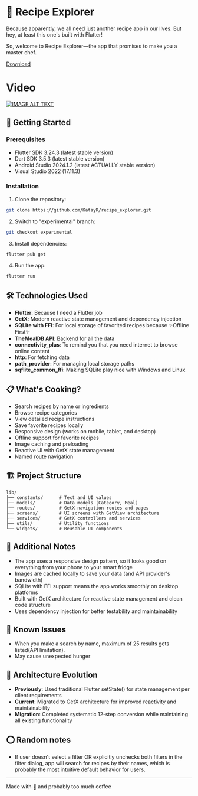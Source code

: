 # 🍳 Recipe Explorer

Because apparently, we all need just another recipe app in our lives. But hey, at least this one's built with Flutter!

So, welcome to Recipe Explorer—the app that promises to make you a master chef.

[Download](https://github.com/KatayR/recipe_explorer/releases/download/v2/app-release.apk)

# Video
[![IMAGE ALT TEXT](https://i.ytimg.com/vi/NuWcoQqPGF4/hqdefault.jpg)](https://youtu.be/NuWcoQqPGF4 "Recipe Explorer Demo")

## 🚀 Getting Started

### Prerequisites
- Flutter SDK 3.24.3 (latest stable version)
- Dart SDK 3.5.3 (latest stable version)
- Android Studio 2024.1.2 (latest ACTUALLY stable version)
- Visual Studio 2022 (17.11.3)

### Installation

1. Clone the repository:
```bash
git clone https://github.com/KatayR/recipe_explorer.git
```

2. Switch to "experimental" branch:
```bash
git checkout experimental
```

3. Install dependencies:
```bash
flutter pub get
```

4. Run the app:
```bash
flutter run
```

## 🛠️ Technologies Used

- **Flutter**: Because I need a Flutter job
- **GetX**: Modern reactive state management and dependency injection
- **SQLite with FFI**: For local storage of favorited recipes because ✨Offline First✨
- **TheMealDB API**: Backend for all the data
- **connectivity_plus**: To remind you that you need internet to browse online content
- **http**: For fetching data
- **path_provider**: For managing local storage paths
- **sqflite_common_ffi**: Making SQLite play nice with Windows and Linux

## 📋 What's Cooking?

- Search recipes by name or ingredients
- Browse recipe categories
- View detailed recipe instructions
- Save favorite recipes locally
- Responsive design (works on mobile, tablet, and desktop)
- Offline support for favorite recipes
- Image caching and preloading
- Reactive UI with GetX state management
- Named route navigation

## 🏗️ Project Structure

```
lib/
├── constants/      # Text and UI values
├── models/         # Data models (Category, Meal)
├── routes/         # GetX navigation routes and pages
├── screens/        # UI screens with GetView architecture
├── services/       # GetX controllers and services
├── utils/          # Utility functions
└── widgets/        # Reusable UI components
```

## 📝 Additional Notes

- The app uses a responsive design pattern, so it looks good on everything from your phone to your smart fridge
- Images are cached locally to save your data (and API provider's bandwidth)
- SQLite with FFI support means the app works smoothly on desktop platforms
- Built with GetX architecture for reactive state management and clean code structure
- Uses dependency injection for better testability and maintainability

## 🐛 Known Issues
- When you make a search by name, maximum of 25 results gets listed(API limitation). 
- May cause unexpected hunger

## 🔄 Architecture Evolution
- **Previously**: Used traditional Flutter setState() for state management per client requirements
- **Current**: Migrated to GetX architecture for improved reactivity and maintainability
- **Migration**: Completed systematic 12-step conversion while maintaining all existing functionality

## ⭕ Random notes
- If user doesn't select a filter OR explicitly unchecks both filters in the filter dialog, app will search for recipes by their names, which is probably the most intuitive default behavior for users.

---
Made with 💖 and probably too much coffee
